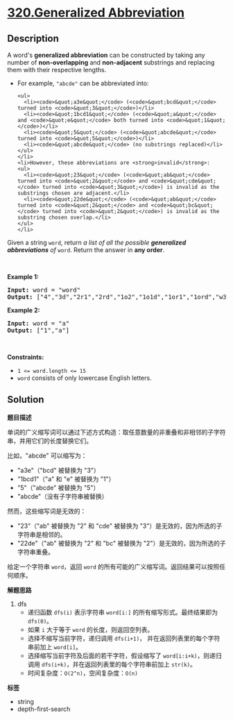 # [320.Generalized Abbreviation](https://leetcode.com/problems/generalized-abbreviation/description/)

## Description

<p>A word&#39;s <strong>generalized abbreviation</strong> can be constructed by taking any number of <strong>non-overlapping</strong> and <strong>non-adjacent</strong> <span data-keyword="substring-nonempty">substrings</span> and replacing them with their respective lengths.</p>

<ul>
  <li>For example, <code>&quot;abcde&quot;</code> can be abbreviated into:

    <ul>
      <li><code>&quot;a3e&quot;</code> (<code>&quot;bcd&quot;</code> turned into <code>&quot;3&quot;</code>)</li>
      <li><code>&quot;1bcd1&quot;</code> (<code>&quot;a&quot;</code> and <code>&quot;e&quot;</code> both turned into <code>&quot;1&quot;</code>)</li>
      <li><code>&quot;5&quot;</code> (<code>&quot;abcde&quot;</code> turned into <code>&quot;5&quot;</code>)</li>
      <li><code>&quot;abcde&quot;</code> (no substrings replaced)</li>
    </ul>
    </li>
    <li>However, these abbreviations are <strong>invalid</strong>:
    <ul>
      <li><code>&quot;23&quot;</code> (<code>&quot;ab&quot;</code> turned into <code>&quot;2&quot;</code> and <code>&quot;cde&quot;</code> turned into <code>&quot;3&quot;</code>) is invalid as the substrings chosen are adjacent.</li>
      <li><code>&quot;22de&quot;</code> (<code>&quot;ab&quot;</code> turned into <code>&quot;2&quot;</code> and <code>&quot;bc&quot;</code> turned into <code>&quot;2&quot;</code>) is invalid as the substring chosen overlap.</li>
    </ul>
    </li>

</ul>

<p>Given a string <code>word</code>, return <em>a list of all the possible <strong>generalized abbreviations</strong> of</em> <code>word</code>. Return the answer in <strong>any order</strong>.</p>

<p>&nbsp;</p>
<p><strong class="example">Example 1:</strong></p>
<pre><strong>Input:</strong> word = "word"
<strong>Output:</strong> ["4","3d","2r1","2rd","1o2","1o1d","1or1","1ord","w3","w2d","w1r1","w1rd","wo2","wo1d","wor1","word"]
</pre><p><strong class="example">Example 2:</strong></p>
<pre><strong>Input:</strong> word = "a"
<strong>Output:</strong> ["1","a"]
</pre>
<p>&nbsp;</p>
<p><strong>Constraints:</strong></p>

<ul>
  <li><code>1 &lt;= word.length &lt;= 15</code></li>
  <li><code>word</code> consists of only lowercase English letters.</li>
</ul>

## Solution

**题目描述**

单词的广义缩写词可以通过下述方式构造：取任意数量的非重叠和非相邻的子字符串，并用它们的长度替换它们。

比如，"abcde" 可以缩写为：

- "a3e"（"bcd" 被替换为 "3"）
- "1bcd1"（"a" 和 "e" 被替换为 "1"）
- "5"（"abcde" 被替换为 "5"）
- "abcde"（没有子字符串被替换）

然而，这些缩写词是无效的：

- "23"（"ab" 被替换为 "2" 和 "cde" 被替换为 "3"）是无效的，因为所选的子字符串是相邻的。
- "22de"（"ab" 被替换为 "2" 和 "bc" 被替换为 "2"）是无效的，因为所选的子字符串重叠。

给定一个字符串 `word`，返回 `word` 的所有可能的广义缩写词。返回结果可以按照任何顺序。

**解题思路**

1. dfs
   - 递归函数 `dfs(i)` 表示字符串 `word[i:]` 的所有缩写形式。最终结果即为 `dfs(0)`。
   - 如果 `i` 大于等于 `word` 的长度，则返回空列表。
   - 选择不缩写当前字符，递归调用 `dfs(i+1)`， 并在返回列表里的每个字符串前加上 `word[i]`。
   - 选择缩写当前字符及后面的若干字符，假设缩写了 `word[i:i+k)`，则递归调用 `dfs(i+k)`，并在返回列表里的每个字符串前加上 `str(k)`。
   - 时间复杂度：`O(2^n)`，空间复杂度：`O(n)`

**标签**

- string
- depth-first-search
